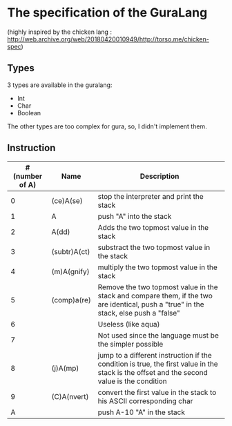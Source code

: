 # The specification of the GuraLang
(highly inspired by the chicken lang : http://web.archive.org/web/20180420010949/http://torso.me/chicken-spec)
## Types
3 types are available in the guralang:
*   Int
*   Char
*   Boolean

The other types are too complex for gura, so, I didn't implement them.

## Instruction

| # (number of A) | Name  | Description
|---|---|---|
| 0 | (ce)A(se)  | stop the interpreter and print the stack  |
| 1  | A  | push "A" into the stack |
| 2  | A(dd)  | Adds the two topmost value in the stack  |
| 3 | (subtr)A(ct) | substract the two topmost value in the stack |
| 4 | (m)A(gnify) | multiply the two topmost value in the stack |
| 5 | (comp)a(re) | Remove the two topmost value in the stack and compare them, if the two are identical, push a "true" in the stack, else push a "false"
| 6 |  | Useless (like aqua)
| 7 |  | Not used since the language must be the simpler possible
| 8 | (j)A(mp) | jump to a different instruction if the condition is true, the first value in the stack is the offset and the second value is the condition
| 9 | (C)A(nvert) | convert the first value in the stack to his ASCII corresponding char
| A |  | push A-10 "A" in the stack
